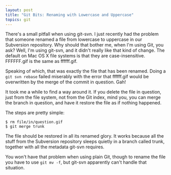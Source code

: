 ```yaml
---
layout: post
title: "Git Bits: Renaming with Lowercase and Uppercase"
topics: git
---
```

There's a small pitfall when using git-svn. I just recently had the problem that someone renamed a file from lowercase to uppercase in our Subversion repository. Why should that bother me, when I'm using Git, you ask? Well, I'm using git-svn, and it didn't really like that kind of change. The default on Mac OS X file systems is that they are case-insensitive. FFFFFF.gif is the same as ffffff.gif.

Speaking of which, that was exactly the file that has been renamed. Doing a `git svn rebase` failed miserably with the error that ffffff.gif would be overwritten by the merge of the commit in question. Gah!

It took me a while to find a way around it. If you delete the file in question, just from the file system, not from the Git index, mind you, you can merge the branch in question, and have it restore the file as if nothing happened.

The steps are pretty simple:

    $ rm file/in/question.gif
    $ git merge trunk

The file should be restored in all its renamed glory. It works because all the stuff from the Subversion repository sleeps quietly in a branch called trunk, together with all the metadata git-svn requires.

You won't have that problem when using plain Git, though to rename the file you have to use `git mv -f`, but git-svn apparently can't handle that situation.